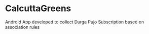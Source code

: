 # CalcuttaGreens
Android App developed to collect Durga Pujo Subscription based on association rules
